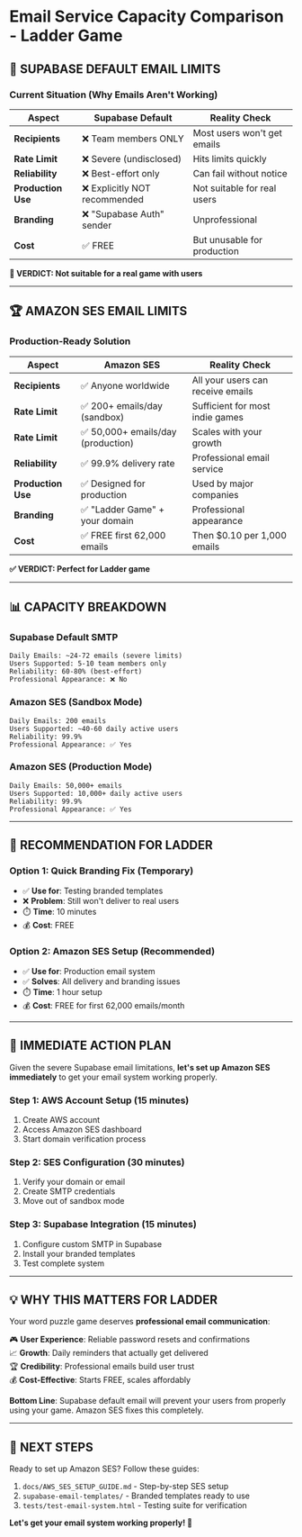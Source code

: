 # Email Service Capacity Comparison - Ladder Game

## 🚨 **SUPABASE DEFAULT EMAIL LIMITS**

### **Current Situation (Why Emails Aren't Working)**
| Aspect | Supabase Default | Reality Check |
|--------|------------------|---------------|
| **Recipients** | ❌ Team members ONLY | Most users won't get emails |
| **Rate Limit** | ❌ Severe (undisclosed) | Hits limits quickly |
| **Reliability** | ❌ Best-effort only | Can fail without notice |
| **Production Use** | ❌ Explicitly NOT recommended | Not suitable for real users |
| **Branding** | ❌ "Supabase Auth" sender | Unprofessional |
| **Cost** | ✅ FREE | But unusable for production |

**🚫 VERDICT: Not suitable for a real game with users**

---

## 🏆 **AMAZON SES EMAIL LIMITS**

### **Production-Ready Solution**
| Aspect | Amazon SES | Reality Check |
|--------|------------|---------------|
| **Recipients** | ✅ Anyone worldwide | All your users can receive emails |
| **Rate Limit** | ✅ 200+ emails/day (sandbox) | Sufficient for most indie games |
| **Rate Limit** | ✅ 50,000+ emails/day (production) | Scales with your growth |
| **Reliability** | ✅ 99.9% delivery rate | Professional email service |
| **Production Use** | ✅ Designed for production | Used by major companies |
| **Branding** | ✅ "Ladder Game" + your domain | Professional appearance |
| **Cost** | ✅ FREE first 62,000 emails | Then $0.10 per 1,000 emails |

**✅ VERDICT: Perfect for Ladder game**

---

## 📊 **CAPACITY BREAKDOWN**

### **Supabase Default SMTP**
```
Daily Emails: ~24-72 emails (severe limits)
Users Supported: 5-10 team members only
Reliability: 60-80% (best-effort)
Professional Appearance: ❌ No
```

### **Amazon SES (Sandbox Mode)**
```
Daily Emails: 200 emails
Users Supported: ~40-60 daily active users
Reliability: 99.9%
Professional Appearance: ✅ Yes
```

### **Amazon SES (Production Mode)**
```
Daily Emails: 50,000+ emails 
Users Supported: 10,000+ daily active users
Reliability: 99.9%
Professional Appearance: ✅ Yes
```

---

## 🎯 **RECOMMENDATION FOR LADDER**

### **Option 1: Quick Branding Fix (Temporary)**
- ✅ **Use for**: Testing branded templates
- ❌ **Problem**: Still won't deliver to real users
- ⏱️ **Time**: 10 minutes
- 💰 **Cost**: FREE

### **Option 2: Amazon SES Setup (Recommended)**
- ✅ **Use for**: Production email system
- ✅ **Solves**: All delivery and branding issues
- ⏱️ **Time**: 1 hour setup
- 💰 **Cost**: FREE for first 62,000 emails/month

---

## 🚀 **IMMEDIATE ACTION PLAN**

Given the severe Supabase email limitations, **let's set up Amazon SES immediately** to get your email system working properly.

### **Step 1: AWS Account Setup (15 minutes)**
1. Create AWS account
2. Access Amazon SES dashboard
3. Start domain verification process

### **Step 2: SES Configuration (30 minutes)**
1. Verify your domain or email
2. Create SMTP credentials  
3. Move out of sandbox mode

### **Step 3: Supabase Integration (15 minutes)**
1. Configure custom SMTP in Supabase
2. Install your branded templates
3. Test complete system

---

## 💡 **WHY THIS MATTERS FOR LADDER**

Your word puzzle game deserves **professional email communication**:

🎮 **User Experience**: Reliable password resets and confirmations  
📈 **Growth**: Daily reminders that actually get delivered  
🏆 **Credibility**: Professional emails build user trust  
💰 **Cost-Effective**: Starts FREE, scales affordably  

**Bottom Line**: Supabase default email will prevent your users from properly using your game. Amazon SES fixes this completely.

---

## 🎯 **NEXT STEPS**

Ready to set up Amazon SES? Follow these guides:
1. `docs/AWS_SES_SETUP_GUIDE.md` - Step-by-step SES setup
2. `supabase-email-templates/` - Branded templates ready to use
3. `tests/test-email-system.html` - Testing suite for verification

**Let's get your email system working properly! 🚀**